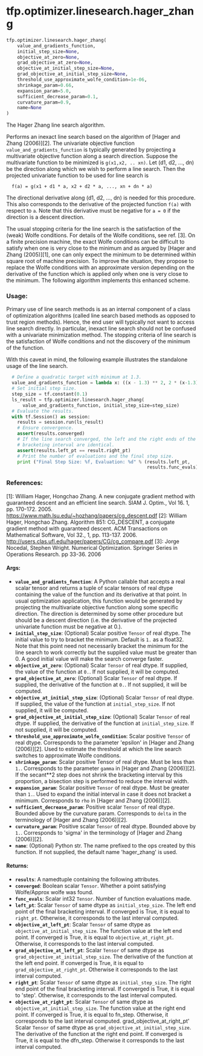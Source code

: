 <div itemscope itemtype="http://developers.google.com/ReferenceObject">
<meta itemprop="name" content="tfp.optimizer.linesearch.hager_zhang" />
</div>

# tfp.optimizer.linesearch.hager_zhang

``` python
tfp.optimizer.linesearch.hager_zhang(
    value_and_gradients_function,
    initial_step_size=None,
    objective_at_zero=None,
    grad_objective_at_zero=None,
    objective_at_initial_step_size=None,
    grad_objective_at_initial_step_size=None,
    threshold_use_approximate_wolfe_condition=1e-06,
    shrinkage_param=0.66,
    expansion_param=5.0,
    sufficient_decrease_param=0.1,
    curvature_param=0.9,
    name=None
)
```

The Hager Zhang line search algorithm.

Performs an inexact line search based on the algorithm of
[Hager and Zhang (2006)][2].
The univariate objective function `value_and_gradients_function` is typically
generated by projecting
a multivariate objective function along a search direction. Suppose the
multivariate function to be minimized is `g(x1,x2, .. xn)`. Let
(d1, d2, ..., dn) be the direction along which we wish to perform a line
search. Then the projected univariate function to be used for line search is

```None
  f(a) = g(x1 + d1 * a, x2 + d2 * a, ..., xn + dn * a)
```

The directional derivative along (d1, d2, ..., dn) is needed for this
procedure. This also corresponds to the derivative of the projected function
`f(a)` with respect to `a`. Note that this derivative must be negative for
`a = 0` if the direction is a descent direction.

The usual stopping criteria for the line search is the satisfaction of the
(weak) Wolfe conditions. For details of the Wolfe conditions, see
ref. [3]. On a finite precision machine, the exact Wolfe conditions can
be difficult to satisfy when one is very close to the minimum and as argued
by [Hager and Zhang (2005)][1], one can only expect the minimum to be
determined within square root of machine precision. To improve the situation,
they propose to replace the Wolfe conditions with an approximate version
depending on the derivative of the function which is applied only when one
is very close to the minimum. The following algorithm implements this
enhanced scheme.

### Usage:

Primary use of line search methods is as an internal component of a class of
optimization algorithms (called line search based methods as opposed to
trust region methods). Hence, the end user will typically not want to access
line search directly. In particular, inexact line search should not be
confused with a univariate minimization method. The stopping criteria of line
search is the satisfaction of Wolfe conditions and not the discovery of the
minimum of the function.

With this caveat in mind, the following example illustrates the standalone
usage of the line search.

```python
  # Define a quadratic target with minimum at 1.3.
  value_and_gradients_function = lambda x: ((x - 1.3) ** 2, 2 * (x-1.3))
  # Set initial step size.
  step_size = tf.constant(0.1)
  ls_result = tfp.optimizer.linesearch.hager_zhang(
      value_and_gradients_function, initial_step_size=step_size)
  # Evaluate the results.
  with tf.Session() as session:
    results = session.run(ls_result)
    # Ensure convergence.
    assert(results.converged)
    # If the line search converged, the left and the right ends of the
    # bracketing interval are identical.
    assert(results.left_pt == result.right_pt)
    # Print the number of evaluations and the final step size.
    print ("Final Step Size: %f, Evaluation: %d" % (results.left_pt,
                                                    results.func_evals))
```

### References:
[1]: William Hager, Hongchao Zhang. A new conjugate gradient method with
  guaranteed descent and an efficient line search. SIAM J. Optim., Vol 16. 1,
  pp. 170-172. 2005.
  https://www.math.lsu.edu/~hozhang/papers/cg_descent.pdf
[2]: William Hager, Hongchao Zhang. Algorithm 851: CG_DESCENT, a conjugate
  gradient method with guaranteed descent. ACM Transactions on Mathematical
  Software, Vol 32., 1, pp. 113-137. 2006.
  http://users.clas.ufl.edu/hager/papers/CG/cg_compare.pdf
[3]: Jorge Nocedal, Stephen Wright. Numerical Optimization. Springer Series in
  Operations Research. pp 33-36. 2006

#### Args:

* <b>`value_and_gradients_function`</b>: A Python callable that accepts a real scalar
    tensor and returns a tuple of scalar tensors of real dtype containing
    the value of the function and its derivative at that point.
    In usual optimization application, this function would be generated by
    projecting the multivariate objective function along some specific
    direction. The direction is determined by some other procedure but should
    be a descent direction (i.e. the derivative of the projected univariate
    function must be negative at 0.).
* <b>`initial_step_size`</b>: (Optional) Scalar positive `Tensor` of real dtype. The
    initial value to try to bracket the minimum. Default is `1.` as a float32.
    Note that this point need not necessarily bracket the minimum for the line
    search to work correctly but the supplied value must be greater than
    0. A good initial value will make the search converge faster.
* <b>`objective_at_zero`</b>: (Optional) Scalar `Tensor` of real dtype. If supplied,
    the value of the function at `0.`. If not supplied, it will be computed.
* <b>`grad_objective_at_zero`</b>: (Optional) Scalar `Tensor` of real dtype. If
    supplied, the derivative of the  function at `0.`. If not supplied, it
    will be computed.
* <b>`objective_at_initial_step_size`</b>: (Optional) Scalar `Tensor` of real dtype.
    If supplied, the value of the function at `initial_step_size`.
    If not supplied, it will be computed.
* <b>`grad_objective_at_initial_step_size`</b>: (Optional) Scalar `Tensor` of real
    dtype. If supplied, the derivative of the  function at
    `initial_step_size`. If not supplied, it will be computed.
* <b>`threshold_use_approximate_wolfe_condition`</b>: Scalar positive `Tensor`
    of real dtype. Corresponds to the parameter 'epsilon' in
    [Hager and Zhang (2006)][2]. Used to estimate the
    threshold at which the line search switches to approximate Wolfe
    conditions.
* <b>`shrinkage_param`</b>: Scalar positive Tensor of real dtype. Must be less than
    `1.`. Corresponds to the parameter `gamma` in
    [Hager and Zhang (2006)][2].
    If the secant**2 step does not shrink the bracketing interval by this
    proportion, a bisection step is performed to reduce the interval width.
* <b>`expansion_param`</b>: Scalar positive `Tensor` of real dtype. Must be greater
    than `1.`. Used to expand the initial interval in case it does not bracket
    a minimum. Corresponds to `rho` in [Hager and Zhang (2006)][2].
* <b>`sufficient_decrease_param`</b>: Positive scalar `Tensor` of real dtype.
    Bounded above by the curvature param. Corresponds to `delta` in the
    terminology of [Hager and Zhang (2006)][2].
* <b>`curvature_param`</b>: Positive scalar `Tensor` of real dtype. Bounded above
    by `1.`. Corresponds to 'sigma' in the terminology of
    [Hager and Zhang (2006)][2].
* <b>`name`</b>: (Optional) Python str. The name prefixed to the ops created by this
    function. If not supplied, the default name 'hager_zhang' is used.


#### Returns:

* <b>`results`</b>: A namedtuple containing the following attributes.
* <b>`converged`</b>: Boolean scalar `Tensor`. Whether a point satisfying
      Wolfe/Approx wolfe was found.
* <b>`func_evals`</b>: Scalar int32 `Tensor`. Number of function evaluations made.
* <b>`left_pt`</b>: Scalar `Tensor` of same dtype as `initial_step_size`. The
      left end point of the final bracketing interval. If converged is True,
      it is equal to `right_pt`. Otherwise, it corresponds to the last
      interval computed.
* <b>`objective_at_left_pt`</b>: Scalar `Tensor` of same dtype as
      `objective_at_initial_step_size`. The function value at the left
      end point. If converged is True, it is equal to `objective_at_right_pt`.
      Otherwise, it corresponds to the last interval computed.
* <b>`grad_objective_at_left_pt`</b>: Scalar `Tensor` of same dtype as
      `grad_objective_at_initial_step_size`. The derivative of the function
      at the left end point. If converged is True,
      it is equal to `grad_objective_at_right_pt`. Otherwise it
      corresponds to the last interval computed.
* <b>`right_pt`</b>: Scalar `Tensor` of same dtype as `initial_step_size`.
      The right end point of the final bracketing interval.
      If converged is True, it is equal to 'step'. Otherwise,
      it corresponds to the last interval computed.
* <b>`objective_at_right_pt`</b>: Scalar `Tensor` of same dtype as
      `objective_at_initial_step_size`.
      The function value at the right end point. If converged is True, it
      is equal to fn_step. Otherwise, it corresponds to the last
      interval computed.
    grad_objective_at_right_pt'  Scalar `Tensor` of same dtype as
      `grad_objective_at_initial_step_size`.
      The derivative of the function at the right end point.
      If converged is True, it is equal to the dfn_step.
      Otherwise it corresponds to the last interval computed.
